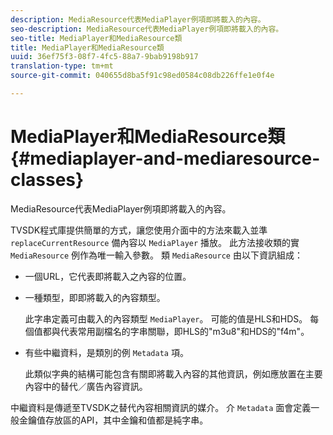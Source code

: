 ```yaml
---
description: MediaResource代表MediaPlayer例項即將載入的內容。
seo-description: MediaResource代表MediaPlayer例項即將載入的內容。
seo-title: MediaPlayer和MediaResource類
title: MediaPlayer和MediaResource類
uuid: 36ef75f3-08f7-4fc5-88a7-9bab9198b917
translation-type: tm+mt
source-git-commit: 040655d8ba5f91c98ed0584c08db226ffe1e0f4e

---
```



# MediaPlayer和MediaResource類{#mediaplayer-and-mediaresource-classes}

MediaResource代表MediaPlayer例項即將載入的內容。

<!--<a id="section_B09A012C97454AF58CE2269B800D8027"></a>-->

TVSDK程式庫提供簡單的方式，讓您使用介面中的方法來載入並準 `replaceCurrentResource` 備內容以 `MediaPlayer` 播放。 此方法接收類的實 `MediaResource` 例作為唯一輸入參數。 類 `MediaResource` 由以下資訊組成：

* 一個URL，它代表即將載入之內容的位置。
* 一種類型，即即將載入的內容類型。

   此字串定義可由載入的內容類型 `MediaPlayer`。 可能的值是HLS和HDS。 每個值都與代表常用副檔名的字串關聯，即HLS的&quot;m3u8&quot;和HDS的&quot;f4m&quot;。
* 有些中繼資料，是類別的例 `Metadata` 項。

   此類似字典的結構可能包含有關即將載入內容的其他資訊，例如應放置在主要內容中的替代／廣告內容資訊。

中繼資料是傳遞至TVSDK之替代內容相關資訊的媒介。 介 `Metadata` 面會定義一般金鑰值存放區的API，其中金鑰和值都是純字串。
